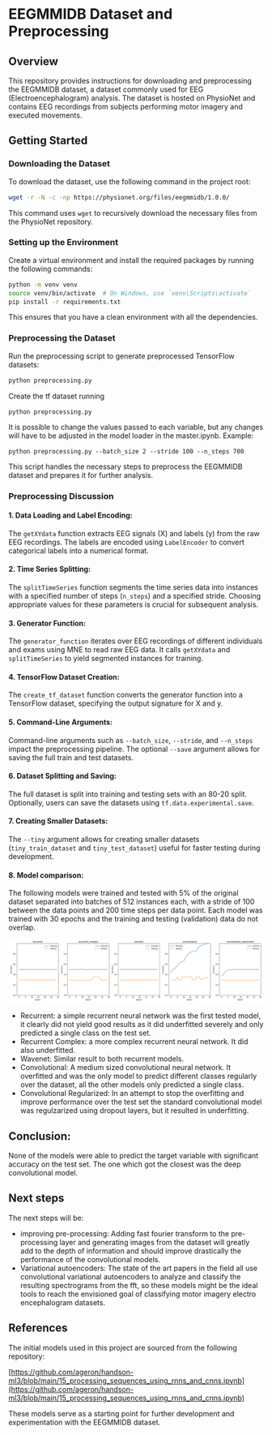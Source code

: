 
# EEGMMIDB Dataset and Preprocessing

## Overview

This repository provides instructions for downloading and preprocessing the EEGMMIDB dataset, a dataset commonly used for EEG (Electroencephalogram) analysis. The dataset is hosted on PhysioNet and contains EEG recordings from subjects performing motor imagery and executed movements.

## Getting Started

### Downloading the Dataset

To download the dataset, use the following command in the project root:

```bash
wget -r -N -c -np https://physionet.org/files/eegmmidb/1.0.0/
```

This command uses `wget` to recursively download the necessary files from the PhysioNet repository.

### Setting up the Environment

Create a virtual environment and install the required packages by running the following commands:

```bash
python -m venv venv
source venv/bin/activate  # On Windows, use `venv\Scripts\activate`
pip install -r requirements.txt
```

This ensures that you have a clean environment with all the dependencies.

### Preprocessing the Dataset

Run the preprocessing script to generate preprocessed TensorFlow datasets:

```bash
python preprocessing.py
```

Create the tf dataset running

```
python preprocessing.py
```

It is possible to change the values passed to each variable, but any changes will have to be adjusted in the model loader in the master.ipynb.
Example:

```
python preprocessing.py --batch_size 2 --stride 100 --n_steps 700
```

This script handles the necessary steps to preprocess the EEGMMIDB dataset and prepares it for further analysis.

### Preprocessing Discussion

#### 1. Data Loading and Label Encoding:

The `getXYdata` function extracts EEG signals (X) and labels (y) from the raw EEG recordings. The labels are encoded using `LabelEncoder` to convert categorical labels into a numerical format.

#### 2. Time Series Splitting:

The `splitTimeSeries` function segments the time series data into instances with a specified number of steps (`n_steps`) and a specified stride. Choosing appropriate values for these parameters is crucial for subsequent analysis.

#### 3. Generator Function:

The `generator_function` iterates over EEG recordings of different individuals and exams using MNE to read raw EEG data. It calls `getXYdata` and `splitTimeSeries` to yield segmented instances for training.

#### 4. TensorFlow Dataset Creation:

The `create_tf_dataset` function converts the generator function into a TensorFlow dataset, specifying the output signature for X and y.

#### 5. Command-Line Arguments:

Command-line arguments such as `--batch_size`, `--stride`, and `--n_steps` impact the preprocessing pipeline. The optional `--save` argument allows for saving the full train and test datasets.

#### 6. Dataset Splitting and Saving:

The full dataset is split into training and testing sets with an 80-20 split. Optionally, users can save the datasets using `tf.data.experimental.save`.

#### 7. Creating Smaller Datasets:

The `--tiny` argument allows for creating smaller datasets (`tiny_train_dataset` and `tiny_test_dataset`) useful for faster testing during development.

#### 8. Model comparison:

The following models were trained and tested with 5% of the original dataset separated into batches of 512 instances each, with a stride of 100 between the data points and 200 time steps per data point. Each model was trained with 30 epochs and the training and testing (validation) data do not overlap.

![Model Comparison](model_comparison.png)


- Recurrent: a simple recurrent neural network was the first tested model, it clearly did not yield good results as it did underfitted severely and only predicted a single class on the test set.
- Recurrent Complex: a more complex recurrent neural network. It did also underfitted.
- Wavenet: Similar result to both recurrent models.
- Convolutional: A medium sized convolutional neural network. It overfitted and was the only model to predict different classes regularly over the dataset, all the other models only predicted a single class.
- Convolutional Regularized: In an attempt to stop the overfitting and improve performance over the test set the standard convolutional model was regulzarized using dropout layers, but it resulted in underfitting.

## Conclusion:

None of the models were able to predict the target variable with significant accuracy on the test set. The one which got the closest was the deep convolutional model.

## Next steps

The next steps will be:

- improving pre-processing: Adding fast fourier transform to the pre-processing layer and generating images from the dataset will greatly add to the depth of information and should improve drastically the performance of the convolutional models.
- Variational autoencoders: The state of the art papers in the field all use convolutional variational autoencoders to analyze and classify the resulting spectrograms from the fft, so these models might be the ideal tools to reach the envisioned goal of classifying motor imagery electro encephalogram datasets.

## References

The initial models used in this project are sourced from the following repository:

[https://github.com/ageron/handson-ml3/blob/main/15_processing_sequences_using_rnns_and_cnns.ipynb](https://github.com/ageron/handson-ml3/blob/main/15_processing_sequences_using_rnns_and_cnns.ipynb)

These models serve as a starting point for further development and experimentation with the EEGMMIDB dataset.
